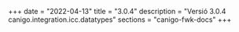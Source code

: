 +++
date        = "2022-04-13"
title       = "3.0.4"
description = "Versió 3.0.4 canigo.integration.icc.datatypes"
sections    = "canigo-fwk-docs"
+++